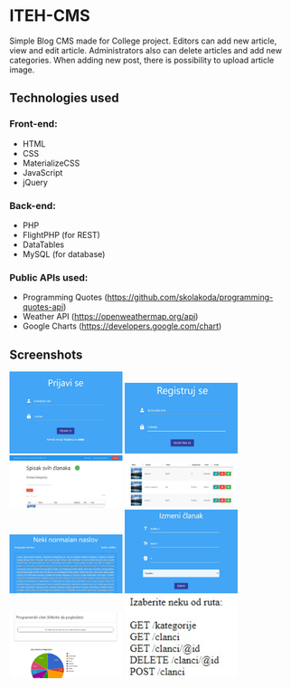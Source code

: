 # ITEH-CMS

Simple Blog CMS made for College project. Editors can add new article, view and edit article. Administrators also can delete articles and add new categories. When adding new post, there is possibility to upload article image.

## Technologies used

### Front-end:

- HTML
- CSS
- MaterializeCSS
- JavaScript
- jQuery

### Back-end:

- PHP
- FlightPHP (for REST)
- DataTables
- MySQL (for database)

### Public APIs used:

- Programming Quotes (https://github.com/skolakoda/programming-quotes-api)
- Weather API (https://openweathermap.org/api)
- Google Charts (https://developers.google.com/chart)

## Screenshots

<img src="slike/screens/1.jpg" width="200">
<img src="slike/screens/2.jpg" width="200">
<img src="slike/screens/3.jpg" width="200">
<img src="slike/screens/4.jpg" width="200">
<img src="slike/screens/5.jpg" width="200">
<img src="slike/screens/6.jpg" width="200">
<img src="slike/screens/8.jpg" width="200">
<img src="slike/screens/9.jpg" width="200">
